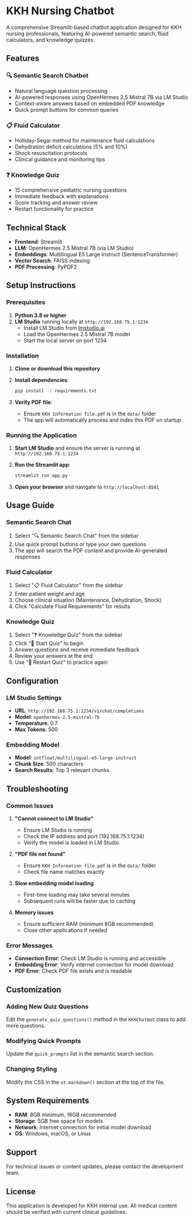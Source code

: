 # KKH Nursing Chatbot

A comprehensive Streamlit-based chatbot application designed for KKH nursing professionals, featuring AI-powered semantic search, fluid calculators, and knowledge quizzes.

## Features

### 🔍 Semantic Search Chatbot
- Natural language question processing
- AI-powered responses using OpenHermes 2.5 Mistral 7B via LM Studio
- Context-aware answers based on embedded PDF knowledge
- Quick prompt buttons for common queries

### 📋 Fluid Calculator
- Holliday-Segar method for maintenance fluid calculations
- Dehydration deficit calculations (5% and 10%)
- Shock resuscitation protocols
- Clinical guidance and monitoring tips

### ❓ Knowledge Quiz
- 15 comprehensive pediatric nursing questions
- Immediate feedback with explanations
- Score tracking and answer review
- Restart functionality for practice

## Technical Stack

- **Frontend**: Streamlit
- **LLM**: OpenHermes 2.5 Mistral 7B (via LM Studio)
- **Embeddings**: Multilingual E5 Large Instruct (SentenceTransformer)
- **Vector Search**: FAISS indexing
- **PDF Processing**: PyPDF2

## Setup Instructions

### Prerequisites

1. **Python 3.8 or higher**
2. **LM Studio** running locally at `http://192.168.75.1:1234`
   - Install LM Studio from [lmstudio.ai](https://lmstudio.ai)
   - Load the OpenHermes 2.5 Mistral 7B model
   - Start the local server on port 1234

### Installation

1. **Clone or download this repository**

2. **Install dependencies**:
   ```bash
   pip install -r requirements.txt
   ```

3. **Verify PDF file**:
   - Ensure `KKH Information file.pdf` is in the `data/` folder
   - The app will automatically process and index this PDF on startup

### Running the Application

1. **Start LM Studio** and ensure the server is running at `http://192.168.75.1:1234`

2. **Run the Streamlit app**:
   ```bash
   streamlit run app.py
   ```

3. **Open your browser** and navigate to `http://localhost:8501`

## Usage Guide

### Semantic Search Chat
1. Select "🔍 Semantic Search Chat" from the sidebar
2. Use quick prompt buttons or type your own questions
3. The app will search the PDF content and provide AI-generated responses

### Fluid Calculator
1. Select "📋 Fluid Calculator" from the sidebar
2. Enter patient weight and age
3. Choose clinical situation (Maintenance, Dehydration, Shock)
4. Click "Calculate Fluid Requirements" for results

### Knowledge Quiz
1. Select "❓ Knowledge Quiz" from the sidebar
2. Click "🚀 Start Quiz" to begin
3. Answer questions and receive immediate feedback
4. Review your answers at the end
5. Use "🔄 Restart Quiz" to practice again

## Configuration

### LM Studio Settings
- **URL**: `http://192.168.75.1:1234/v1/chat/completions`
- **Model**: `openhermes-2.5-mistral-7b`
- **Temperature**: 0.7
- **Max Tokens**: 500

### Embedding Model
- **Model**: `intfloat/multilingual-e5-large-instruct`
- **Chunk Size**: 500 characters
- **Search Results**: Top 3 relevant chunks

## Troubleshooting

### Common Issues

1. **"Cannot connect to LM Studio"**
   - Ensure LM Studio is running
   - Check the IP address and port (192.168.75.1:1234)
   - Verify the model is loaded in LM Studio

2. **"PDF file not found"**
   - Ensure `KKH Information file.pdf` is in the `data/` folder
   - Check file name matches exactly

3. **Slow embedding model loading**
   - First-time loading may take several minutes
   - Subsequent runs will be faster due to caching

4. **Memory issues**
   - Ensure sufficient RAM (minimum 8GB recommended)
   - Close other applications if needed

### Error Messages

- **Connection Error**: Check LM Studio is running and accessible
- **Embedding Error**: Verify internet connection for model download
- **PDF Error**: Check PDF file exists and is readable

## Customization

### Adding New Quiz Questions
Edit the `generate_quiz_questions()` method in the `KKHChatbot` class to add more questions.

### Modifying Quick Prompts
Update the `quick_prompts` list in the semantic search section.

### Changing Styling
Modify the CSS in the `st.markdown()` section at the top of the file.

## System Requirements

- **RAM**: 8GB minimum, 16GB recommended
- **Storage**: 5GB free space for models
- **Network**: Internet connection for initial model download
- **OS**: Windows, macOS, or Linux

## Support

For technical issues or content updates, please contact the development team.

## License

This application is developed for KKH internal use. All medical content should be verified with current clinical guidelines.
